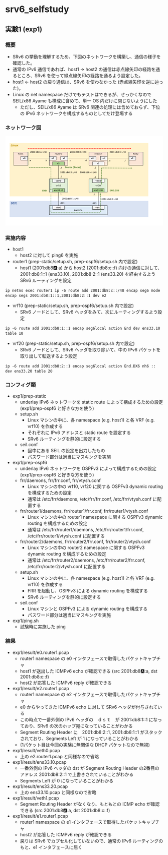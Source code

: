 # srv6_selfstudy
## 実験1 (exp1)
### 概要
* SRv6 の挙動を理解するため、下図のネットワークを構築し、通信の様子を確認した。
* 通常の IPv6 通信であれば、host1 → host2 の通信は赤点線矢印の経路を通るところ、SRv6 を使って緑点線矢印の経路を通るよう設定した。
* host1 ← host2 の戻り通信は、SRv6 を使わなかった (赤点線矢印を逆に辿った)。
* Linux の net namespace だけでもテストはできるが、せっかくなので SEIL/x86 Ayame も構成に含めて、単一 OS 内だけに閉じないようにした
  * ただし、SEIL/x86 Ayame は SRv6 関連の処理には含めておらず、下位の IPv6 ネットワークを構成するものとしてだけ登場する

### ネットワーク図
![nw](exp1/graph.png)

### 実施内容
* host1
  * host2 に対して ping6 を実施
* router1 (prep-static/setup.sh, prep-ospf6/setup.sh 内で設定)
  * host1 (2001:db8:a::a) から host2 (2001:db8:c::f) 向けの通信に対して、2001:db8:1::1 (ens33.10), 2001:db8:2::1 (ens33.20) を経由するよう SRv6 ルーティングを設定
```
ip netns exec router1 ip -6 route add 2001:db8:c::/48 encap seg6 mode encap segs 2001:db8:1::1,2001:db8:2::1 dev e2
```
* vrf10 (prep-static/setup.sh, prep-ospf6/setup.sh 内で設定)
  * SRv6 ノードとして、SRv6 ヘッダをみて、次にルーティングするよう設定
```
ip -6 route add 2001:db8:1::1 encap seg6local action End dev ens33.10 table 10
```
* vrf20 (prep-static/setup.sh, prep-ospf6/setup.sh 内で設定)
  * SRv6 ノードとして、SRv6 ヘッダを取り除いて、中の IPv6 パケットを取り出して転送するよう設定
```
ip -6 route add 2001:db8:2::1 encap seg6local action End.DX6 nh6 :: dev ens33.20 table 20
```

### コンフィグ類

* exp1/prep-static
  * underlay IPv6 ネットワークを static route によって構成するための設定 (exp1/prep-ospf6 と好きな方を使う)
  * setup.sh
    * Linux マシンの中に、各 namespace (e.g. host1) と各 VRF (e.g. vrf10) を作成する
    * それぞれに IPv6 アドレスと static route を設定する
    * SRv6 ルーティングを静的に設定する
  * seil.conf
    * 図中にある SEIL の設定を出力したもの
    * パスワード部分は適当にマスキングを実施
* exp1/prep-ospf6
  * underlay IPv6 ネットワークを OSPFv3 によって構成するための設定 (exp1/prep-ospf6 と好きな方を使う)
  * frr/daemons, frr/frr.conf, frr/vtysh.conf
    * Linux マシンの中の vrf10, vrf20 に関する OSPFv3 dynamic routing を構成するための設定
    * 通常は /etc/frr/daemons, /etc/frr/frr.conf, /etc/frr/vtysh.conf に配置する
  * frr/router1/daemons, frr/router1/frr.conf, frr/router1/vtysh.conf
    * Linux マシンの中の router1 namespace に関する OSPFv3 dynamic routing を構成するための設定
    * 通常は /etc/frr/router1/daemons, /etc/frr/router1/frr.conf, /etc/frr/router1/vtysh.conf に配置する
  * frr/router2/daemons, frr/router2/frr.conf, frr/router2/vtysh.conf
    * Linux マシンの中の router2 namespace に関する OSPFv3 dynamic routing を構成するための設定
    * 通常は /etc/frr/router2/daemons, /etc/frr/router2/frr.conf, /etc/frr/router2/vtysh.conf に配置する
  * setup.sh
    * Linux マシンの中に、各 namespace (e.g. host1) と各 VRF (e.g. vrf10) を作成する
    * FRR を起動し、OSPFv3 による dynamic routing を構成する
    * SRv6 ルーティングを静的に設定する
  * seil.conf
    * Linux マシンと OSPFv3 による dynamic routing を構成する
    * パスワード部分は適当にマスキングを実施
* exp1/ping.sh
  * 試験時に実施した ping

### 結果

* exp1/result/e0.router1.pcap
  * router1 namespace の e0 インタフェースで取得したパケットキャプチャ
  * host1 が送出した ICMPv6 echo が確認できる (src 2001:db8:a::a, dst 2001:db8:c::f)
  * host2 が応答した ICMPv6 reply が確認できる
* exp1/result/e2.router1.pcap
  * router1 namespace の e2 インタフェースで取得したパケットキャプチャ
  * e0 からやってきた ICMPv6 echo に対して SRv6 ヘッダが付与されている
  * この時点で一番外側の IPv6 ヘッダの　ｄｓｔ　が 2001:db8:1::1 になっており、SRv6 の次のホップ宛になっていることがわかる
  * Segment Routing Header に　2001:db8:2::1, 2001:db8:1::1 がスタックされており、Segments Left が 1 になっていることがわかる
  * (1パケット目は今回の実験に無関係な DHCP パケットなので無視)
* exp1/result/veth0.pcap
  * 上の e2.router1.pcap と同様なので省略
* exp1/result/ens33.10.pcap
  * 一番外側の IPv6 ヘッダの dst が Segment Routing Header の2番目のアドレス 2001:db8:2::1 で上書きされていることがわかる
  * Segments Left が 0 になっていることがわかる
* exp1/result/ens33.20.pcap
  * 上の ens33.10.pcap と同様なので省略
* exp1/result/veth1.pcap
  * Segment Routing Header がなくなり、もともとの ICMP echo が確認できる (src 2001:db8:a::a, dst 2001:db8:c::f)
* exp1/result/e1.router1.pcap
  * router1 namespace の e1 インタフェースで取得したパケットキャプチャ
  * host2 が応答した ICMPv6 reply が確認できる
  * 戻りは SRv6 でカプセル化していないので、通常の IPv6 ルーティングのもと、e1 インタフェースに届く
